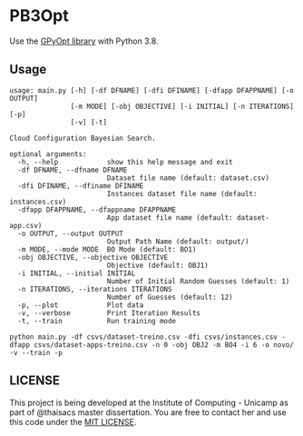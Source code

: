 # PB3Opt


Use the [GPyOpt library](https://github.com/lmcad-unicamp/GPyOpt) with Python 3.8.

## Usage

```
usage: main.py [-h] [-df DFNAME] [-dfi DFINAME] [-dfapp DFAPPNAME] [-o OUTPUT]
               [-m MODE] [-obj OBJECTIVE] [-i INITIAL] [-n ITERATIONS] [-p]
               [-v] [-t]

Cloud Configuration Bayesian Search.

optional arguments:
  -h, --help            show this help message and exit
  -df DFNAME, --dfname DFNAME
                        Dataset file name (default: dataset.csv)
  -dfi DFINAME, --dfiname DFINAME
                        Instances dataset file name (default: instances.csv)
  -dfapp DFAPPNAME, --dfappname DFAPPNAME
                        App dataset file name (default: dataset-app.csv)
  -o OUTPUT, --output OUTPUT
                        Output Path Name (default: output/)
  -m MODE, --mode MODE  BO Mode (default: BO1)
  -obj OBJECTIVE, --objective OBJECTIVE
                        Objective (default: OBJ1)
  -i INITIAL, --initial INITIAL
                        Number of Initial Random Guesses (default: 1)
  -n ITERATIONS, --iterations ITERATIONS
                        Number of Guesses (default: 12)
  -p, --plot            Plot data
  -v, --verbose         Print Iteration Results
  -t, --train           Run training mode
```

```
python main.py -df csvs/dataset-treino.csv -dfi csvs/instances.csv -dfapp csvs/dataset-apps-treino.csv -n 0 -obj OBJ2 -m BO4 -i 6 -o novo/ -v --train -p
```

## LICENSE

This project is being developed at the Institute of Computing - Unicamp as part of @thaisacs master dissertation.
You are free to contact her and use this code under the [MIT LICENSE](https://choosealicense.com/licenses/mit/).
